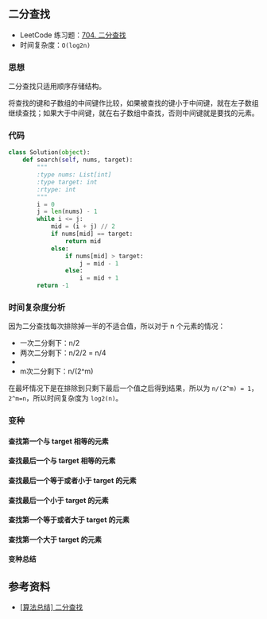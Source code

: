 ## 二分查找

- LeetCode 练习题：[704. 二分查找](https://leetcode-cn.com/problems/binary-search/)
- 时间复杂度：`O(log2n)`

### 思想

二分查找只适用顺序存储结构。

将查找的键和子数组的中间键作比较，如果被查找的键小于中间键，就在左子数组继续查找；如果大于中间键，就在右子数组中查找，否则中间键就是要找的元素。

### 代码

```python
class Solution(object):
    def search(self, nums, target):
        """
        :type nums: List[int]
        :type target: int
        :rtype: int
        """
        i = 0
        j = len(nums) - 1
        while i <= j:
            mid = (i + j) // 2
            if nums[mid] == target:
                return mid
            else:
                if nums[mid] > target:
                    j = mid - 1
                else:
                    i = mid + 1
        return -1
```

### 时间复杂度分析

因为二分查找每次排除掉一半的不适合值，所以对于 n 个元素的情况：

- 一次二分剩下：n/2
- 两次二分剩下：n/2/2 = n/4
- 
- m次二分剩下：n/(2^m)

在最坏情况下是在排除到只剩下最后一个值之后得到结果，所以为 `n/(2^m) = 1`，`2^m=n`，所以时间复杂度为 `log2(n)`。

### 变种

#### 查找第一个与 target 相等的元素

#### 查找最后一个与 target 相等的元素

#### 查找最后一个等于或者小于 target 的元素

#### 查找最后一个小于 target 的元素

#### 查找第一个等于或者大于 target 的元素

#### 查找第一个大于 target 的元素

#### 变种总结

## 参考资料

- [[算法总结] 二分查找](https://www.jianshu.com/p/0f823fbd4d20)
